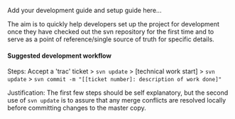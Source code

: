 Add your development guide and setup guide here...

The aim is to quickly help developers set up the project for development once they have checked out the svn repository for the first time
and to serve as a point of reference/single source of truth for specific details.

#### Suggested development workflow
Steps: Accept a 'trac' ticket > `svn update` > [technical work start] > `svn update` > `svn commit -m "[[ticket number]: description of work done]"`

Justification: The first few steps should be self explanatory, but the second use of `svn update` is to assure that any merge conflicts are resolved locally before committing changes to the master copy.
